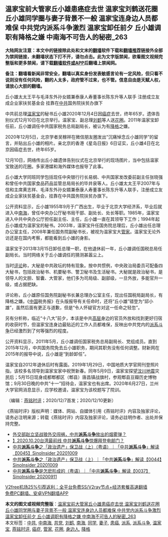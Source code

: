  <h2>温家宝前大管家丘小雄患癌症去世 温家宝刘鹤送花圈 丘小雄同学圈与妻子背景不一般 温家宝连身边人员都难保 中共党内派系斗争激烈 温家宝卸任前夕 丘小雄调职有降格之嫌 中南海不可告人的秘密_263</h2> <p class="notice"><b>大陆网友注意：本文中的链接除此处和文末的<a href="https://github.com/bannedbook/fanqiang" >翻墙</a>软件下载和<a href="https://github.com/killgcd/justmysocks/blob/master/README.md">翻墙推荐</a>链接外全部为禁网链接，未翻墙状态下打不开，请勿点击。此为文字版禁闻，欲看图文视频完整版和更多禁闻，请下载<a href="https://github.com/bannedbook/fanqiang">翻墙软件或APP</a>后翻墙上禁闻网。</p><p>备注：翻墙看新闻非常安全，翻墙以真实身份发表敏感言论有一定风险，但只看不说则没有任何风险，翻的人太多，政府管不过来，也不管。信息自由是天赋人权，请放心大胆的翻墙。</b></p>  <div class="entry">  <p></p> <p>丘小雄太太王平与毛泽东外孙女婿兼泰康人寿董事长陈东升等人联手 注册成立友成企业家扶贫基金会 挂靠在<a href="https://www.bannedbook.org/bnews/tag/%e4%b8%ad%e5%85%b1/" class="st_tag internal_tag" rel="tag" title="标签 中共 下的日志">中共</a>国务院扶贫办旗下 </p> <p>中共前总理<a href="https://www.bannedbook.org/bnews/tag/%e6%b8%a9%e5%ae%b6%e5%ae%9d/" class="st_tag internal_tag" rel="tag" title="标签 温家宝 下的日志">温家宝</a>的秘书丘小雄2020年12月4日因<a href="https://www.bannedbook.org/bnews/tag/%e7%99%8c%e7%97%87/" class="st_tag internal_tag" rel="tag" title="标签 癌症 下的日志">癌症</a>去世&#65292;终年65岁&#12290;遗体告别仪式12月10日在北京举行&#12290;温家宝&#12289;副总理<a href="https://www.bannedbook.org/bnews/tag/%e5%88%98%e9%b9%a4/" class="st_tag internal_tag" rel="tag" title="标签 刘鹤 下的日志">刘鹤</a>等人送<a href="https://www.bannedbook.org/bnews/tag/%E8%8A%B1%E5%9C%88/" class="st_tag internal_tag" rel="tag" title="标签 花圈 下的日志">花圈</a>&#12290;2011年温家宝卸任前&#65292;丘小雄调任中共国家税务总局副局长&#65292;被认为有<a href="https://www.bannedbook.org/bnews/tag/%E9%99%8D%E6%A0%BC/" class="st_tag internal_tag" rel="tag" title="标签 降格 下的日志">降格</a>之嫌&#12290;</p> <p>   2020年12月5日&#65292;北京学者吴稼祥在微信朋友圈发出&#8220;沉痛悼念丘小雄同学&#8221;的留言&#65292;并贴出丘小雄的相片&#12290;亲北京的香港&#12298;星岛日报&#12299;6日证实&#65292;丘小雄4日在北京因癌症去世&#65292;终年65岁&#12290; </p>  <p>12月10日&#65292;网络传出丘小雄遗体告别仪式在北京举行的现场图片&#65292;当中包括温家宝致送的花圈&#12290;多家港媒和海外媒体也报导了此事&#12290;</p> <p>丘小雄大学同班同学包括现任中央银行行长易纲&#12289;中共国家发改委前副主任张晓强和曾任中共国家食品药品监管总局局长的毕井泉等人&#12290;丘小雄太太王平2007年与信和主席黄志祥&#12289;毛泽东外孙女婿兼泰康人寿董事长陈东升等人联手&#65292;注册成立友成企业家扶贫基金会&#65292;挂靠在中共国务院扶贫办旗下&#12290;</p> <p>公开资料显示&#65292;丘小雄1955年9月于广西出生&#65292;毕业于北京大学经济系&#65292;毕业后就进入中<a href="https://www.bannedbook.org/bnews/tag/%e5%8d%97%e6%b5%b7/" class="st_tag internal_tag" rel="tag" title="标签 南海 下的日志">南海</a>&#65292;曾任中央办公厅秘书局干部&#12289;副处长&#12289;处长等职&#12290;1985年&#65292;温家宝进入中共中央办公厅担任副主任&#12289;主任&#65292;丘小雄一直在其领导下工作&#65307;1994年起丘小雄成为温家宝的秘书&#12290;2003年&#65292;温家宝升任国务院总理后&#65292;丘小雄出任总理办公室主任&#65292;2008年兼任国务院副秘书长&#65292;被视为温家宝大<a href="https://www.bannedbook.org/bnews/tag/%E7%AE%A1%E5%AE%B6/" class="st_tag internal_tag" rel="tag" title="标签 管家 下的日志">管家</a>&#12290;温家宝无论外访还是在国内考察&#65292;都能看到丘小雄的身影&#12290;</p> <p>   温家宝于2013年3月15日卸任总理一职&#65292;在他退休前一年&#65292;丘小雄调任国税总局任副局长&#12290;当时网络关于丘小雄调任的猜测甚嚣尘上&#12290;</p>  <p>当时<span class='wp_keywordlink_affiliate'><a href="https://www.bannedbook.org/bnews/comments/" title="新闻评论" target="_blank">评论</a></span>称&#65292;大秘是中共政坛的特有现象&#12290;按中共惯例&#65292;中央政治局委员可配备四大秘书&#65292;包括政治秘书&#12289;机要秘书&#12289;警卫秘书及生活秘书&#12290;大秘就是政治秘书&#65292;是领导人的文胆&#12289;智囊&#12289;大管家&#65292;他们多为司局级&#12289;副部级&#65292;一旦外放&#65292;多能官升一级&#65292;或占据肥缺&#12290;</p> <p>评论称&#65292;丘小雄原任国务院副秘书长兼总理办公室主任&#65292;现出任国税局副局长&#65292;有降格之嫌&#12290;&#12298;<span class='wp_keywordlink_affiliate'><a href="https://www.bannedbook.org/" title="中国" target="_blank">中国</a></span>税务报&#12299;在头版报导有关任命时&#65292;还将&#8220;丘小雄&#8221;错登为&#8220;邱小雄&#8221;&#65292;虽然后面有更正与道歉&#65292;但是&#8220;令人怀疑官方对这一任命之轻忽&#8221;&#12290;</p> <p>另有分析称&#65292;临近&#8220;十八大&#8221;前夕&#65292;本该是中共<span class='wp_keywordlink_affiliate'><a href="https://www.bannedbook.org/bnews/ccpdope/" title="中共高层内幕" target="_blank">高层</a></span>身边的官员外放和找到更好归宿的收获时节&#65292;但温家宝连身边最贴近的工作人员都难保&#65292;反映出中共党内的<a href="https://www.bannedbook.org/bnews/tag/%E6%B4%BE%E7%B3%BB%E6%96%97%E4%BA%89/" class="st_tag internal_tag" rel="tag" title="标签 派系斗争 下的日志">派系斗争</a>已经激烈到了何等强烈的程度&#12290;</p> <p>公开资料显示&#65292;2011年5月&#65292;丘小雄调任国家税务总局副局长&#12289;党组成员&#12290;直到2015年12月&#65292;中共国务院免去丘小雄职务&#65292;期间其职务没有任何调整&#12290;财新网在2015年的报导中说&#65292;丘小雄是&#8220;到龄卸任&#8221;&#12290;</p>  <p>   温家宝自2012年退休后时有露面&#12290;2019年1月29日&#65292;中国地质大学官网刊登照片指&#65292;该校多名领导到温家宝家中祝贺新春&#12290;同年5月9日&#65292;温家宝探望<span class='wp_keywordlink'><a href="https://www.bannedbook.org/forum11/topic347.html" title="四川地震一些华人兴高采烈？" target="_blank">汶川地震</a></span>灾民后&#65307;5月15日现身成都郫都区&#65288;郫县&#65289;唐昌镇战旗村&#65292;参观郫县豆瓣历史博物馆&#65307;9月30日晚的中共&#8220;十一&#8221;招待会&#65292;温家宝也有出席&#12290;2020年6月27日&#65292;兰州大学官网消息显示&#65292;应学校邀请&#65292;温家宝为该校题写了院训&#12290;</p> <p></p> <p>&nbsp;&#65288;编辑&#65306;<a href="https://www.bannedbook.org/bnews/tag/%e7%87%95%e9%93%ad%e6%97%b6%e8%af%84/" class="st_tag internal_tag" rel="tag" title="标签 燕铭时评 下的日志">燕铭时评</a>&#65307;2020/12/7首发&#65307;2020/12/10更新&#65289;&nbsp;</p> <p>&#12298;燕铭时评&#12299;版权声明&#65306;媒体&#12289;网站&#12289;自媒体引用&#12298;燕铭时评&#12299;内容及独家评论&#65292;请务必注明来源&#65307;转载&#12298;燕铭时评&#12299;内容及独家评论&#65292;请务必註明作者&#12289;出处并保持完整&#12290;  </p>  <ul class='op-related-articles' title='相关阅读'> <li><a href='https://www.bannedbook.org/bnews/bannedvideo/20201202/1440596.html' target='_blank'>外交部赵立坚战狼外交闯祸，中共<b>派系斗争</b>放出的烟雾弹？</a></li> <li><a href='https://www.bannedbook.org/bnews/taiwannews/20201020/1417220.html' target='_blank'>】2020.10.20台湾最前线 中共<b>派系斗争</b>惊爆拜登电邮门？</a></li> <li><a href='https://www.bannedbook.org/bnews/bannedvideo/20201010/1411404.html' target='_blank'>中共<b>派系斗争</b>之「政治遗产」保卫战（上）（粤语）｜「中共<b>派系斗争</b>」解读【0045】SinoInsider 20201009</a></li> <li><a href='https://www.bannedbook.org/bnews/bannedvideo/20201010/1411403.html' target='_blank'>中共<b>派系斗争</b>之「政治遗产」保卫战（上）｜「中共<b>派系斗争</b>」解读【0044】SinoInsider 20201009</a></li> <li><a href='https://www.bannedbook.org/bnews/bannedvideo/20200912/1394983.html' target='_blank'>中共<b>派系斗争</b>是怎麽形成的（粤语）｜「中共<b>派系斗争</b>」解读【0037】SinoInsider 20200911</a></li> </ul> <p class="texttj"> <a href="https://github.com/bannedbook/fanqiang/wiki/V2ray%E6%9C%BA%E5%9C%BA" target="_blank">V2free机场25%引荐返利：全平台免费SS/V2ray节点+经济套餐高速翻墙</a><br/> <a href="https://github.com/bannedbook/fanqiang/wiki/%E7%A6%81%E9%97%BB%E7%BD%91%E5%AE%89%E5%8D%93%E7%BF%BB%E5%A2%99%E6%96%B0%E9%97%BBAPP" target="_blank">免费PC翻墙、安卓VPN翻墙APP</a></p><p> </p><a name='sharetosocial'></a>       <div><b>本文的图文或视频完整版</b>：<a href='https://www.bannedbook.org/bnews/comments/20201216/1448988.html'>温家宝前大管家丘小雄患癌症去世 温家宝刘鹤送花圈 丘小雄同学圈与妻子背景不一般 温家宝连身边人员都难保 中共党内派系斗争激烈 温家宝卸任前夕 丘小雄调职有降格之嫌 中南海不可告人的秘密_263</a></div>  </div><!--END ENTRY--> <div class="postfooter"> <div>本文标签：<a href="https://www.bannedbook.org/bnews/tag/%e4%b8%ad%e5%85%b1/" rel="tag">中共</a>, <a href="https://www.bannedbook.org/bnews/tag/%e4%b8%ad%e5%8d%97%e6%b5%b7/" rel="tag">中南海</a>, <a href="https://www.bannedbook.org/bnews/tag/%E5%85%B1%E5%85%9A/" rel="tag">共党</a>, <a href="https://www.bannedbook.org/bnews/tag/%e5%88%98%e9%b9%a4/" rel="tag">刘鹤</a>, <a href="https://www.bannedbook.org/bnews/tag/%e5%8d%97%e6%b5%b7/" rel="tag">南海</a>, <a href="https://www.bannedbook.org/bnews/tag/%e5%90%8c%e5%ad%a6/" rel="tag">同学</a>, <a href="https://www.bannedbook.org/bnews/tag/%e5%a6%bb%e5%ad%90/" rel="tag">妻子</a>, <a href="https://www.bannedbook.org/bnews/tag/%E6%82%A3%E7%99%8C/" rel="tag">患癌</a>, <a href="https://www.bannedbook.org/bnews/tag/%E6%B4%BE%E7%B3%BB/" rel="tag">派系</a>, <a href="https://www.bannedbook.org/bnews/tag/%E6%B4%BE%E7%B3%BB%E6%96%97%E4%BA%89/" rel="tag">派系斗争</a>, <a href="https://www.bannedbook.org/bnews/tag/%e6%b8%a9%e5%ae%b6%e5%ae%9d/" rel="tag">温家宝</a>, <a href="https://www.bannedbook.org/bnews/tag/%e7%87%95%e9%93%ad%e6%97%b6%e8%af%84/" rel="tag">燕铭时评</a>, <a href="https://www.bannedbook.org/bnews/tag/%e7%99%8c%e7%97%87/" rel="tag">癌症</a>, <a href="https://www.bannedbook.org/bnews/tag/%E7%AE%A1%E5%AE%B6/" rel="tag">管家</a>, <a href="https://www.bannedbook.org/bnews/tag/%E8%8A%B1%E5%9C%88/" rel="tag">花圈</a>, <a href="https://www.bannedbook.org/bnews/tag/%E8%BA%AB%E8%BE%B9%E4%BA%BA/" rel="tag">身边人</a>, <a href="https://www.bannedbook.org/bnews/tag/%E9%99%8D%E6%A0%BC/" rel="tag">降格</a></div>  </div><!--END POSTFOOTER--> 